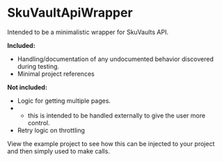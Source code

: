 # SkuVaultApiWrapper
Intended to be a minimalistic wrapper for SkuVaults API.

**Included:**
-  Handling/documentation of any undocumented behavior discovered during testing. 
-  Minimal project references

**Not included:**
-  Logic for getting multiple pages.
- -  this is intended to be handled externally to give the user more control.
- Retry logic on throttling

View the example project to see how this can be injected to your project and then simply used to make calls.
